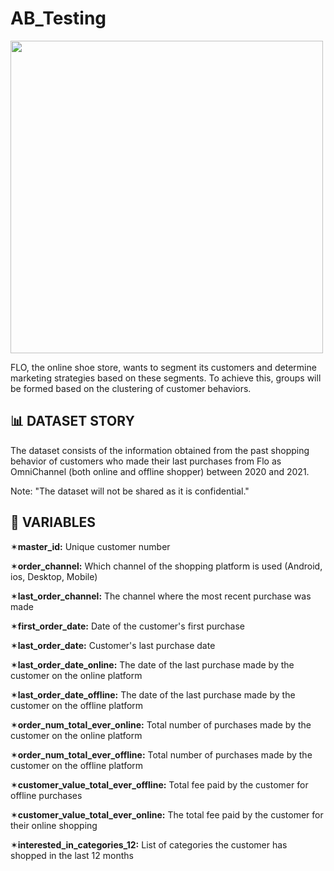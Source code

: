 # AB_Testing

<img src="https://user-images.githubusercontent.com/103461795/225143063-07e98e6d-cf4e-48ec-ae0e-87fb7ce1ac28.png" width="500">



FLO, the online shoe store, wants to segment its customers and determine marketing strategies based on these segments. To achieve this, groups will be formed based on the clustering of customer behaviors.
## 📊 DATASET STORY
The dataset consists of the information obtained from the past shopping behavior of customers who made their last purchases from Flo as OmniChannel (both online and offline shopper) between 2020 and 2021.

Note: "The dataset will not be shared as it is confidential."

## 📌 VARIABLES
✶**master_id:** Unique customer number

✶**order_channel:** Which channel of the shopping platform is used (Android, ios, Desktop, Mobile)

✶**last_order_channel:** The channel where the most recent purchase was made

✶**first_order_date:** Date of the customer's first purchase

✶**last_order_date:** Customer's last purchase date

✶**last_order_date_online:** The date of the last purchase made by the customer on the online platform

✶**last_order_date_offline:** The date of the last purchase made by the customer on the offline platform

✶**order_num_total_ever_online:** Total number of purchases made by the customer on the online platform

✶**order_num_total_ever_offline:** Total number of purchases made by the customer on the offline platform

✶**customer_value_total_ever_offline:** Total fee paid by the customer for offline purchases

✶**customer_value_total_ever_online:** The total fee paid by the customer for their online shopping

✶**interested_in_categories_12:** List of categories the customer has shopped in the last 12 months


